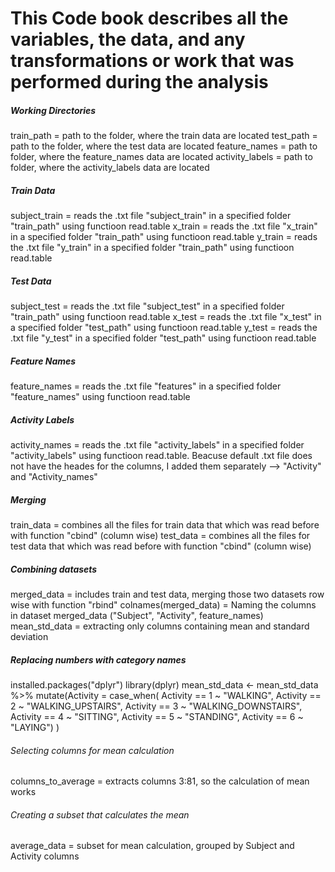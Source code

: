 # This Code book describes all the variables, the data, and any transformations or work that was performed during the analysis

##### Working Directories
train_path = path to the folder, where the train data are located
test_path = path to the folder, where the test data are located
feature_names = path to folder, where the feature_names data are located
activity_labels = path to folder, where the activity_labels data are located

##### Train Data
subject_train = reads the .txt file "subject_train" in a specified folder "train_path" using functioon read.table
x_train = reads the .txt file "x_train" in a specified folder "train_path" using functioon read.table
y_train = reads the .txt file "y_train" in a specified folder "train_path" using functioon read.table

##### Test Data
subject_test = reads the .txt file "subject_test" in a specified folder "train_path" using functioon read.table
x_test = reads the .txt file "x_test" in a specified folder "test_path" using functioon read.table
y_test = reads the .txt file "y_test" in a specified folder "test_path" using functioon read.table

##### Feature Names
feature_names = reads the .txt file "features" in a specified folder "feature_names" using functioon read.table

##### Activity Labels
activity_names = reads the .txt file "activity_labels" in a specified folder "activity_labels" using functioon read.table. Beacuse default .txt file does not have the heades for the columns, I added them separately --> "Activity" and "Activity_names"

##### Merging 
train_data = combines all the files for train data that which was read before with function "cbind" (column wise)
test_data  = combines all the files for test data that which was read before with function "cbind" (column wise)

##### Combining datasets
merged_data = includes train and test data, merging those two datasets row wise with function "rbind" 
colnames(merged_data) = Naming the columns in dataset merged_data ("Subject", "Activity", feature_names)
mean_std_data = extracting only columns containing mean and standard deviation

##### Replacing numbers with category names
installed.packages("dplyr")
library(dplyr)
mean_std_data <- mean_std_data %>%
  mutate(Activity = case_when(
    Activity == 1 ~ "WALKING",
    Activity == 2 ~ "WALKING_UPSTAIRS",
    Activity == 3 ~ "WALKING_DOWNSTAIRS",
    Activity == 4 ~ "SITTING",
    Activity == 5 ~ "STANDING",
    Activity == 6 ~ "LAYING")
  )

###### Selecting columns for mean calculation
columns_to_average = extracts columns 3:81, so the calculation of mean works

###### Creating a subset that calculates the mean
average_data = subset for mean calculation, grouped by Subject and Activity columns

